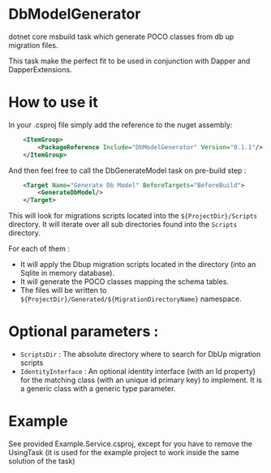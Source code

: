 # DbModelGenerator

dotnet core msbuild task which generate POCO classes from db up migration files.

This task make the perfect fit to be used in conjunction with Dapper and DapperExtensions.

# How to use it

In your .csproj file simply add the reference to the nuget assembly:

```xml
    <ItemGroup>
        <PackageReference Include="DbModelGenerator" Version="0.1.1"/>
    </ItemGroup>
```

And then feel free to call the DbGenerateModel task on pre-build step :

```xml
    <Target Name="Generate Db Model" BeforeTargets="BeforeBuild">
        <GenerateDbModel/>
    </Target>
```

This will look for migrations scripts located into the `${ProjectDir}/Scripts` directory.
It will iterate over all sub directories found into the `Scripts` directory.

For each of them :
- It will apply the Dbup migration scripts located in the directory (into an Sqlite in memory database).
- It will generate the POCO classes mapping the schema tables.
- The files will be written to `${ProjectDir}/Generated/${MigrationDirectoryName}` namespace.

# Optional parameters :

- `ScriptsDir` : The absolute directory where to search for DbUp migration scripts
- `IdentityInterface` : An optional identity interface (with an Id property) for the matching class (with an unique id primary key) to implement. It is a generic class with a generic type parameter.

# Example

See provided Example.Service.csproj, except for you have to remove the UsingTask (it is used for the example project to work inside the same solution of the task)